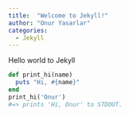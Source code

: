 ```yaml
---
title:  "Welcome to Jekyll!"
author: "Onur Yasarlar"
categories: 
  - Jekyll
---
```


Hello world to Jekyll
```ruby
def print_hi(name)
  puts "Hi, #{name}"
end
print_hi('Onur')
#=> prints 'Hi, Onur' to STDOUT.
```

